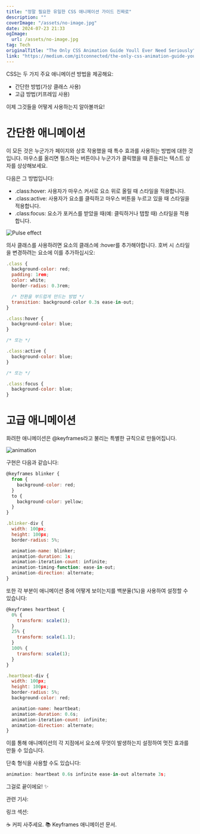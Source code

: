 ```yaml
---
title: "정말 필요한 유일한 CSS 애니메이션 가이드 진짜로"
description: ""
coverImage: "/assets/no-image.jpg"
date: 2024-07-23 21:33
ogImage: 
  url: /assets/no-image.jpg
tag: Tech
originalTitle: "The Only CSS Animation Guide Youll Ever Need Seriously"
link: "https://medium.com/gitconnected/the-only-css-animation-guide-youll-ever-need-seriously-293d9bdcfc7c"
---
```



CSS는 두 가지 주요 애니메이션 방법을 제공해요:

- 간단한 방법(가상 클래스 사용)
- 고급 방법(키프레임 사용)

이제 그것들을 어떻게 사용하는지 알아볼까요!

# 간단한 애니메이션

<div class="content-ad"></div>

이 모든 것은 누군가가 페이지와 상호 작용했을 때 특수 효과를 사용하는 방법에 대한 것입니다. 마우스를 올리면 펄스하는 버튼이나 누군가가 클릭했을 때 흔들리는 텍스트 상자를 상상해보세요.

다음은 그 방법입니다:

- .class:hover: 사용자가 마우스 커서로 요소 위로 올릴 때 스타일을 적용합니다.
- .class:active: 사용자가 요소를 클릭하고 마우스 버튼을 누르고 있을 때 스타일을 적용합니다.
- .class:focus: 요소가 포커스를 받았을 때(예: 클릭하거나 탭할 때) 스타일을 적용합니다.


![Pulse effect](https://miro.medium.com/v2/resize:fit:1400/1*h19NkflBD8bX-MpSfvHgkQ.gif)


<div class="content-ad"></div>

의사 클래스를 사용하려면 요소의 클래스에 :hover를 추가해야합니다. 호버 시 스타일을 변경하려는 요소에 이를 추가하십시오:

```js
.class {
  background-color: red;
  padding: 1rem;
  color: white;
  border-radius: 0.3rem;

  /* 전환을 부드럽게 만드는 방법 */
  transition: background-color 0.3s ease-in-out;
}

.class:hover {
  background-color: blue;
}

/* 또는 */

.class:active {
  background-color: blue;
}

/* 또는 */

.class:focus {
  background-color: blue;
}
```

# 고급 애니메이션

화려한 애니메이션은 @keyframes라고 불리는 특별한 규칙으로 만들어집니다.

<div class="content-ad"></div>


![animation](https://miro.medium.com/v2/resize:fit:1400/1*_v1DRLB-39NgRhzt1RupLA.gif)

구현은 다음과 같습니다:

```js
@keyframes blinker {
  from {
    background-color: red;
  }
  to {
    background-color: yellow;
  }
}

.blinker-div {
  width: 100px;
  height: 100px;
  border-radius: 5%;

  animation-name: blinker;
  animation-duration: 1s;
  animation-iteration-count: infinite;
  animation-timing-function: ease-in-out;
  animation-direction: alternate;
}
```

또한 각 부분이 애니메이션 중에 어떻게 보이는지를 백분율(%)을 사용하여 설정할 수 있습니다:


<div class="content-ad"></div>

```js
@keyframes heartbeat {
  0% {
    transform: scale(1);
  }
  25% {
    transform: scale(1.1);
  }
  100% {
    transform: scale(1);
  }
}

.heartbeat-div {
  width: 100px;
  height: 100px;
  border-radius: 5%;
  background-color: red;

  animation-name: heartbeat;
  animation-duration: 0.6s;
  animation-iteration-count: infinite;
  animation-direction: alternate;
}
```

이를 통해 애니메이션의 각 지점에서 요소에 무엇이 발생하는지 설정하여 멋진 효과를 만들 수 있습니다.

단축 형식을 사용할 수도 있습니다:

```js
animation: heartbeat 0.6s infinite ease-in-out alternate 3s;
```

<div class="content-ad"></div>

그걸로 끝이에요! ✨

관련 기사:

링크 섹션:

<div class="content-ad"></div>

☕️ 커피 사주세요.
📚 Keyframes 애니메이션 문서.